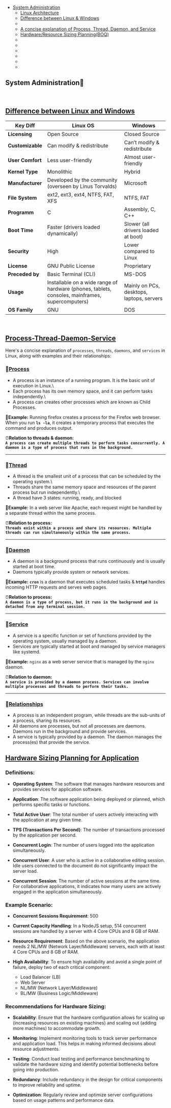 - [System Administration](#System-Administration)
  - [Linux Architecture]()
  - [Difference between Linux & Windows](#Difference-Between-Linux-and-Windows)
  - 
  - [A concise explanation of Process, Thread, Daemon, and Service](#process-thread-daemon-service)
  - [Hardware/Resource Sizing Planning(BOQ)](#Hardware-Sizing-Planning-for-Application)
  - [](#)
  - [](#)
  - [](#)
  - [](#)
  - [](#)
  - [](#)






## System Administration🚀
<br>

## [Difference between Linux and Windows]()

| **Key Diff**               | **Linux OS**                                                                                     | **Windows**                                                |
|----------------------------|--------------------------------------------------------------------------------------------------|------------------------------------------------------------|
| **Licensing**              | Open Source                                                                                      | Closed Source                                              |
| **Customizable**           | Can modify & redistribute                                                                        | Can’t modify & redistribute                                |
| **User Comfort**           | Less user-friendly                                                                               | Almost user-friendly                                       |
| **Kernel Type**            | Monolithic                                                                                       | Hybrid                                                     |
| **Manufacturer**           | Developed by the community (overseen by Linus Torvalds)                                          | Microsoft                                                  |
| **File System**            | ext2, ext3, ext4, NTFS, FAT, XFS                                                                 | NTFS, FAT                                                  |
| **Programm**               | C                                                                                                | Assembly, C, C++                                           |
| **Boot Time**              | Faster (drivers loaded dynamically)                                                              | Slower (all drivers loaded at boot)                        |
| **Security**               | High                                                                                             | Lower compared to Linux                                    |
| **License**                | GNU Public License                                                                               | Proprietary                                                |
| **Preceded by**            | Basic Terminal (CLI)                                                                             | MS-DOS                                                     |
| **Usage**                  | Installable on a wide range of hardware (phones, tablets, consoles, mainframes, supercomputers)  | Mainly on PCs, desktops, laptops, servers                  |
| **OS Family**              | GNU                                                                                              | DOS                                                        |

<br>

## [Process-Thread-Daemon-Service]()

Here's a concise explanation of `processes`, `threads`, `daemons`, and `services` in Linux, along with examples and their relationships:

### 📌[Process]()

- A process is an instance of a running program. It is the basic unit of execution in Linux.\
- Each process has its own memory space, and it can perform tasks independently.\
- A process can creates other processes which are known as Child Processes.

🔄**Example:** Running firefox creates a process for the Firefox web browser. When you run **`ls -la`**, it creates a temporary process that executes the command and produces output. 

⏰**Relation to threads & daemon:**\
**`A process can create multiple threads to perform tasks concurrently. A daemon is a type of process that runs in the background.`**

------------------------------------------------------------------------------------------------------------------------------

### 📌[Thread]()                                                                                                     

- A thread is the smallest unit of a process that can be scheduled by the operating system.\
- Threads share the same memory space and resources of the parent process but run independently.\
- A thread have 3 states: running, ready, and blocked

🔄**Example:** In a web server like Apache, each request might be handled by a separate thread within the same process.

⏰**Relation to process:**\
**`Threads exist within a process and share its resources. Multiple threads can run simultaneously within the same process.`**

------------------------------------------------------------------------------------------------------------------------------

### 📌[Daemon]()

- A daemon is a background process that runs continuously and is usually started at boot time.
- Daemons typically provide system or network services.

🔄**Example:** **`cron`** is a daemon that executes scheduled tasks & **`httpd`** handles incoming HTTP requests and serves web pages.

⏰**Relation to process:**\
**`A daemon is a type of process, but it runs in the background and is detached from any terminal session.`**

------------------------------------------------------------------------------------------------------------------------------

### 📌[Service]()

- A service is a specific function or set of functions provided by the operating system, usually managed by a daemon.
- Services are typically started at boot and managed by service managers like systemd.

🔄**Example:** `nginx` as a web server service that is managed by the `nginx` daemon.

⏰**Relation to daemon:**\
**`A service is provided by a daemon process. Services can involve multiple processes and threads to perform their tasks.`**

------------------------------------------------------------------------------------------------------------------------------

### 📌[Relationships]()

- A process is an independent program, while threads are the sub-units of a process, sharing its resources.
- All daemons are processes, but not all processes are daemons. Daemons run in the background and provide services.
- A service is typically provided by a daemon. The daemon manages the process(es) that provide the service.




## [Hardware Sizing Planning for Application](#Hardware-Sizing-Planning-for-Application)

### Definitions:

- **Operating System**: The software that manages hardware resources and provides services for application software.

- **Application**: The software application being deployed or planned, which performs specific tasks or functions.

- **Total Active User**: The total number of users actively interacting with the application at any given time.

- **TPS (Transactions Per Second)**: The number of transactions processed by the application per second.

- **Concurrent Login**: The number of users logged into the application simultaneously.

- **Concurrent User**: A user who is active in a collaborative editing session. Idle users connected to the document do not significantly impact the server load.

- **Concurrent Session**: The number of active sessions at the same time. For collaborative applications, it indicates how many users are actively engaged in the application simultaneously.

### Example Scenario:

- **Concurrent Sessions Requirement**: 500

- **Current Capacity Handling**: In a NodeJS setup, 514 concurrent sessions are handled by a server with 4 Core CPUs and 8 GB of RAM.

- **Resource Requirement**: Based on the above scenario, the application needs 2 NL/MW (Network Layer/Middleware) servers, each with at least 4 Core CPUs and 8 GB of RAM.

- **High Availability**: To ensure high availability and avoid a single point of failure, deploy two of each critical component:
  - Load Balancer (LB)
  - Web Server
  - NL/MW (Network Layer/Middleware)
  - BL/MW (Business Logic/Middleware)

### Recommendations for Hardware Sizing:

- **Scalability**: Ensure that the hardware configuration allows for scaling up (increasing resources on existing machines) and scaling out (adding more machines) to accommodate growth.

- **Monitoring**: Implement monitoring tools to track server performance and application load. This helps in making informed decisions about resource adjustments.

- **Testing**: Conduct load testing and performance benchmarking to validate the hardware sizing and identify potential bottlenecks before going into production.

- **Redundancy**: Include redundancy in the design for critical components to improve reliability and uptime.

- **Optimization**: Regularly review and optimize server configurations based on usage patterns and performance data.



